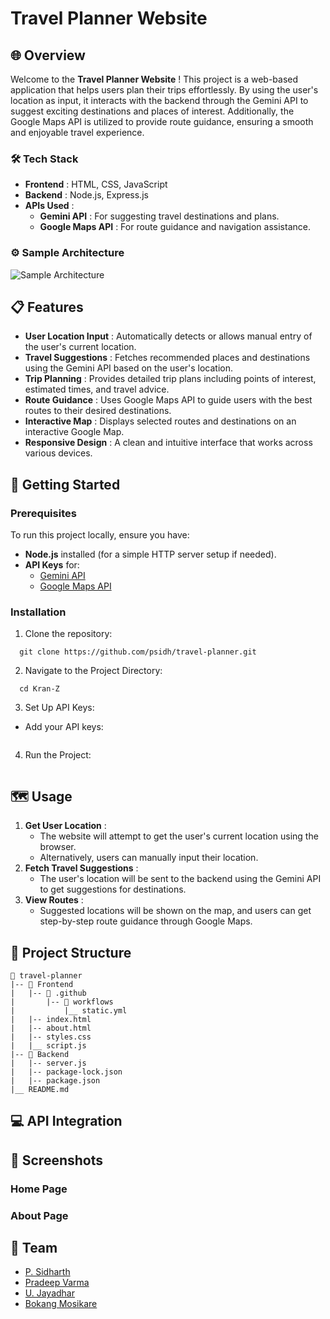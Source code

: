 #  Travel Planner Website

## 🌐 Overview

Welcome to the  **Travel Planner Website** ! This project is a web-based application that helps users plan their trips effortlessly. By using the user's location as input, it interacts with the backend through the Gemini API to suggest exciting destinations and places of interest. Additionally, the Google Maps API is utilized to provide route guidance, ensuring a smooth and enjoyable travel experience.

### 🛠️ Tech Stack

* **Frontend** : HTML, CSS, JavaScript
* **Backend** : Node.js, Express.js
* **APIs Used** :
  * **Gemini API** : For suggesting travel destinations and plans.
  * **Google Maps API** : For route guidance and navigation assistance.

### ⚙️ Sample Architecture

![Sample Architecture](https://i.postimg.cc/L5hKZ9s1/architecture.jpg)

## 📋 Features

* **User Location Input** : Automatically detects or allows manual entry of the user's current location.
* **Travel Suggestions** : Fetches recommended places and destinations using the Gemini API based on the user's location.
* **Trip Planning** : Provides detailed trip plans including points of interest, estimated times, and travel advice.
* **Route Guidance** : Uses Google Maps API to guide users with the best routes to their desired destinations.
* **Interactive Map** : Displays selected routes and destinations on an interactive Google Map.
* **Responsive Design** : A clean and intuitive interface that works across various devices.

## 🚀 Getting Started

### Prerequisites

To run this project locally, ensure you have:

* **Node.js** installed (for a simple HTTP server setup if needed).
* **API Keys** for:
  * [Gemini API]()
  * [Google Maps API]()

### Installation

1. Clone the repository:

```shell
  git clone https://github.com/psidh/travel-planner.git
```

2. Navigate to the Project Directory:

```shell
  cd Kran-Z
```

3. Set Up API Keys:

* Add your API keys:

  ```shell

  ```

4. Run the Project:

```shell

```

## 🗺️ Usage

1. **Get User Location** :
   * The website will attempt to get the user's current location using the browser.
   * Alternatively, users can manually input their location.
2. **Fetch Travel Suggestions** :
   * The user's location will be sent to the backend using the Gemini API to get suggestions for destinations.
3. **View Routes** :
   * Suggested locations will be shown on the map, and users can get step-by-step route guidance through Google Maps.

## 📂 Project Structure

```shell
📁 travel-planner
|-- 📁 Frontend
|   |-- 📁 .github
|       |-- 📁 workflows
|           |__ static.yml
|   |-- index.html
|   |-- about.html
|   |-- styles.css
|   |__ script.js
|-- 📁 Backend
|   |-- server.js
|   |-- package-lock.json
|   |-- package.json
|__ README.md
```

## 💻 API Integration

## 📸 Screenshots

### Home Page

### About Page

## 👥 Team

* [P. Sidharth](https://github.com/psidh)
* [Pradeep Varma](https://github.com/pvarma-05)
* [U. Jayadhar](https://github.com/U-Jayadhar)
* [Bokang Mosikare](https://github.com/mosikareB)
